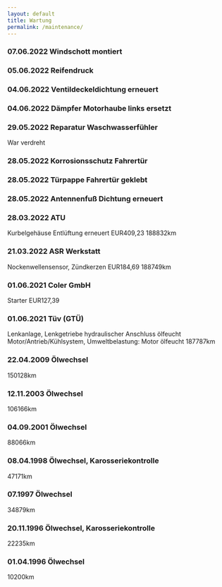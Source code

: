```yaml
---
layout: default
title: Wartung
permalink: /maintenance/
---
```


### 07.06.2022 Windschott montiert

### 05.06.2022 Reifendruck

### 04.06.2022 Ventildeckeldichtung erneuert

### 04.06.2022 Dämpfer Motorhaube links ersetzt

### 29.05.2022 Reparatur Waschwasserfühler
War verdreht

### 28.05.2022 Korrosionsschutz Fahrertür

### 28.05.2022 Türpappe Fahrertür geklebt

### 28.05.2022 Antennenfuß Dichtung erneuert

### 28.03.2022 ATU
Kurbelgehäuse Entlüftung erneuert EUR409,23
188832km

### 21.03.2022 ASR Werkstatt
Nockenwellensensor, Zündkerzen EUR184,69
188749km

### 01.06.2021 Coler GmbH
Starter EUR127,39

### 01.06.2021 Tüv (GTÜ)
Lenkanlage, Lenkgetriebe hydraulischer Anschluss ölfeucht
Motor/Antrieb/Kühlsystem, Umweltbelastung: Motor ölfeucht
187787km

### 22.04.2009 Ölwechsel
150128km

### 12.11.2003 Ölwechsel
106166km

### 04.09.2001 Ölwechsel
88066km

### 08.04.1998 Ölwechsel, Karosseriekontrolle
47171km

### 07.1997 Ölwechsel
34879km

### 20.11.1996 Ölwechsel, Karosseriekontrolle
22235km

### 01.04.1996 Ölwechsel
10200km
